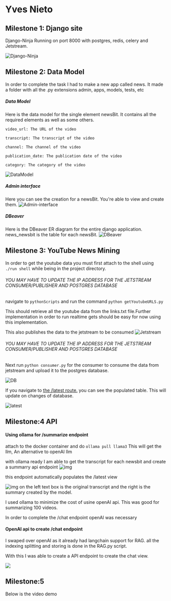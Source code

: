# Yves Nieto
## Milestone 1: Django site

Django-Ninja Running on port 8000 with postgres, redis, celery and Jetstream.

![Django-Ninja](./assets/imgs/django-ninja.png)

## Milestone 2: Data Model

In order to complete the task I had to make a new app called news. It made a folder with all the .py extensions admin, apps, models, tests, etc
##### Data Model
Here is the data model for the single element newsBit. It contains all the required elements as well as some others.
```
video_url: The URL of the video

transcript: The transcript of the video

channel: The channel of the video

publication_date: The publication date of the video

category: The category of the video
```

![DataModel](./assets/imgs/datamodel.png)

##### Admin interface
Here you can see the creation for a newsBit. You're able to view and create them.
![Admin-interface](./assets/imgs/admin.png)

##### DBeaver
Here is the DBeaver ER diagram for the entire django application. news_newsbit is the table for each newsBit.
![DBeaver](./assets/imgs/dbeaver.png)

## Milestone 3: YouTube News Mining



In order to get the youtube data you must first attach to the shell using ``` ./run shell``` while being in the project directory.
###### YOU MAY HAVE TO UPDATE THE IP ADDRESS FOR THE JETSTREAM CONSUMER/PUBLISHER AND POSTGRES DATABASE 
navigate to ``` pythonScripts ``` and run the command ``` python getYoutubeURLS.py ```

This should retrieve all the youtube data from the links.txt file.Further implementation in order to run realtime gets should be easy for now using this implementation.

This also publishes the data to the jetstream to be consumed
![Jetstream](./assets/imgs/jetstream.png)


###### YOU MAY HAVE TO UPDATE THE IP ADDRESS FOR THE JETSTREAM CONSUMER/PUBLISHER AND POSTGRES DATABASE 
Next run ``` python consumer.py ``` for the consumer to consume the data from jetstream and upload it to the postgres database.

![DB](./assets/imgs/databaseafterconsumer.png)

If you navigate to [the /latest route.](http://localhost:8000/latest/) you can see the populated table. This will update on changes of database.

![latest](./assets/imgs/latest.png)

## Milestone:4 API

#### Using ollama for /summarize endpoint
attach to the docker container and do ```ollama pull llama3```
This will get the llm, An alternative to openAI llm

with ollama ready I am able to get the transcript for each newsbit and create a summarry api endpoint
![img](./summarize.png)

this endpoint automatically populates the /latest view 

![img](./newLatest.png)
on the left text box is the original transcript and the right is the summary created by the model.

I used ollama to minimize the cost of usine openAI api. This was good for summarizing 100 videos.

In order to complete the /chat endpoint openAI was necessary

#### OpenAI api to create /chat endpoint

I swaped over openAI as it already had langchain support for RAG.
all the indexing splitting and storing is done in the RAG.py script. 

With this I was able to create a API endpoint to create the chat view.

![](./chat.png)

## Milestone:5

Below is the video demo